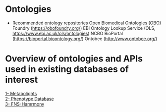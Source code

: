 # Ontologies
* Recommended ontology repositories
Open Biomedical Ontologies (OBO) Foundry (https://obofoundry.org/)
EBI Ontology Lookup Service (OLS, https://www.ebi.ac.uk/ols/ontologies)
NCBO BioPortal (https://bioportal.bioontology.org/)
Ontobee (http://www.ontobee.org/)

# Overview of ontologies and APIs used in existing databases of interest
[1- Metabolights](https://github.com/elixir-europe/biohackathon-projects-2022/blob/main/1/sources/APIs.md)<br/>
[2- Phenotype Database](https://github.com/elixir-europe/biohackathon-projects-2022/tree/main/1/sources/dbnp)<br/>
[3- FNS-Hamrmony](https://github.com/elixir-europe/biohackathon-projects-2022/tree/main/1/sources/fns-harmony)
